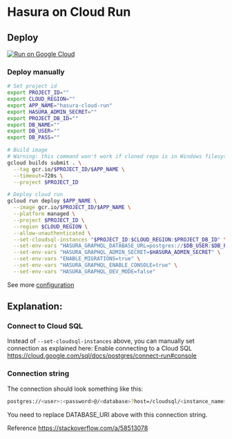 # Hasura on Cloud Run

## Deploy

[![Run on Google Cloud](https://storage.googleapis.com/cloudrun/button.png)](https://console.cloud.google.com/cloudshell/editor?shellonly=true&cloudshell_image=gcr.io/cloudrun/button&cloudshell_git_repo=https://github.com/n3n/hasura-cloud-run.git)

### Deploy manually

```bash
# Set project id
export PROJECT_ID=""
export CLOUD_REGION=""
export APP_NAME="hasura-cloud-run"
export HASURA_ADMIN_SECRET=""
export PROJECT_DB_ID=""
export DB_NAME=""
export DB_USER=""
export DB_PASS=""

# Build image 
# Warning: this command won't work if cloned repo is in Windows filesystem. In this case use Linux or Deploy Button above. More details in issue #2
gcloud builds submit . \
  --tag gcr.io/$PROJECT_ID/$APP_NAME \
  --timeout=720s \
  --project $PROJECT_ID

# Deploy cloud run
gcloud run deploy $APP_NAME \
  --image gcr.io/$PROJECT_ID/$APP_NAME \
  --platform managed \
  --project $PROJECT_ID \
  --region $CLOUD_REGION \
  --allow-unauthenticated \
  --set-cloudsql-instances "$PROJECT_ID:$CLOUD_REGION:$PROJECT_DB_ID" \
  --set-env-vars "HASURA_GRAPHQL_DATABASE_URL=postgres://$DB_USER:$DB_PASS@/$DB_NAME?host=/cloudsql/$PROJECT_ID:$CLOUD_REGION:$PROJECT_DB_ID" \
  --set-env-vars "HASURA_GRAPHQL_ADMIN_SECRET=$HASURA_ADMIN_SECRET" \
  --set-env-vars "ENABLE_MIGRATIONS=true" \
  --set-env-vars "HASURA_GRAPHQL_ENABLE_CONSOLE=true" \
  --set-env-vars "HASURA_GRAPHQL_DEV_MODE=false"
```

See more [configuration](https://hasura.io/docs/1.0/graphql/manual/deployment/graphql-engine-flags/reference.html)

## Explanation:
### Connect to Cloud SQL


Instead of `--set-cloudsql-instances` above, you can manually set connection as explained here:
Enable connecting to a Cloud SQL https://cloud.google.com/sql/docs/postgres/connect-run#console

### Connection string
The connection should look something like this:

```bash
postgres://<user>:<password>@/<database>?host=/cloudsql/<instance_name>
```
You need to replace DATABASE_URI above with this connection string.

Reference https://stackoverflow.com/a/58513078

